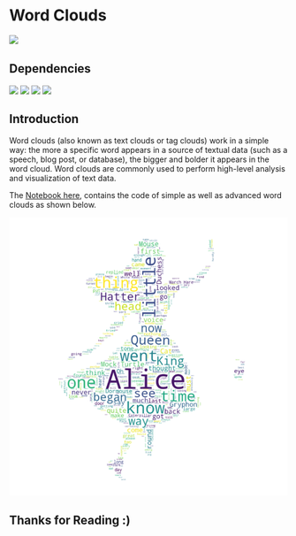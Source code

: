 # Word Clouds

![](http://ForTheBadge.com/images/badges/made-with-python.svg)

## Dependencies

![](https://img.shields.io/badge/numpy-1.19.2-150458?style=for-the-badge&logo=NumPy)
![](https://img.shields.io/badge/matplotlib-3.3.4-224099?style=for-the-badge)
![](https://img.shields.io/badge/pil-1.1.6-654321?style=for-the-badge)
![](https://img.shields.io/badge/wordcloud-1.6.0-347243?style=for-the-badge)

## Introduction

Word clouds (also known as text clouds or tag clouds) work in a simple way: the more a specific word appears in a source of textual data (such as a speech, blog post, or database), the bigger and bolder it appears in the word cloud. Word clouds are commonly used to perform high-level analysis and visualization of text data.

The [Notebook here](Notebook.ipynb), contains the code of simple as well as advanced word clouds as shown below.

![](img.png)

## Thanks for Reading :)